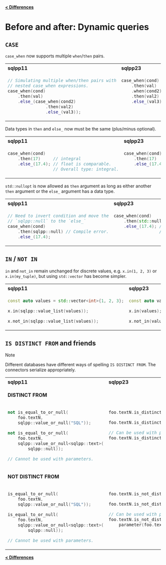 [**\< Differences**](/docs/differences_to_sqlpp11.md)

# Before and after: Dynamic queries

## `CASE`

`case_when` now supports multiple `when`/`then` pairs.

<table>
<tr>
<th align="left">sqlpp11</th><th align="left">sqlpp23</th>
</tr>
</tr>
<tr>
<td  valign="top">

```c++
// Simulating multiple when/then pairs with
// nested case_when expressions.
case_when(cond)
    .then(val)
    .else_(case_when(cond2)
               .then(val2)
               .else_(val3));
```

</td>
<td valign="top">

```c++
case_when(cond)
    .then(val)
    .when(cond2)
    .then(val2)
    .else_(val3);
```

</td>
</tr>
</table>

Data types in `then` and `else_` now must be the same (plus/minus optional).

<table>
<tr>
<th align="left">sqlpp11</th><th align="left">sqlpp23</th>
</tr>
</tr>
<tr>
<td  valign="top">

```c++
case_when(cond)
    .then(17)     // integral
    .else_(17.4); // float is comparable.
                  // Overall type: integral.
```

</td>
<td valign="top">

```c++
case_when(cond)
    .then(17)     // integral
    .else_(17.4); // Compile error.
                  // float is not integral.
```

</td>
</tr>
</table>

`std::nullopt` is now allowed as `then` argument as long as either another `then` argument or the `else_` argument has a data type.

<table>
<tr>
<th align="left">sqlpp11</th><th align="left">sqlpp23</th>
</tr>
</tr>
<tr>
<td  valign="top">

```c++
// Need to invert condition and move the
// `sqlpp::null` to the `else_`
case_when(cond)
    .then(sqlpp::null) // Compile error.
    .else_(17.4);
```

</td>
<td valign="top">

```c++
case_when(cond)
    .then(std::nullopt) // This is fine
    .else_(17.4); // Overall data type:
                  // optional<floating_point>
```

</td>
</tr>
</table>



## `IN` / `NOT IN`

`in` and `not_in` remain unchanged for discrete values, e.g. `x.in(1, 2, 3)` or `x.in(my_tuple)`,
but using `std::vector` has become simpler.

<table>
<tr>
<th align="left">sqlpp11</th><th align="left">sqlpp23</th>
</tr>
</tr>
<tr>
<td  valign="top">

```c++
const auto values = std::vector<int>{1, 2, 3};

x.in(sqlpp::value_list(values));

x.not_in(sqlpp::value_list(values));
```
</td>
<td valign="top">

```c++
const auto values = std::vector<int>{1, 2, 3};

x.in(values);

x.not_in(values);
```

</td>
</tr>
</table>

## `IS DISTINCT FROM` and friends

> [!NOTE]
> Different databases have different ways of spelling `IS DISTINCT FROM`.
> The connectors serialize appropriately.

<table>
<tr>
<th align="left">sqlpp11</th><th align="left">sqlpp23</th>
</tr>
<tr><td colspan=2>

  **DISTINCT FROM**

</td></tr>
<tr>
<td  valign="top">

```c++
not is_equal_to_or_null(
    foo.textN,
    sqlpp::value_or_null("SQL"));

not is_equal_to_or_null(
    foo.textN,
    sqlpp::value_or_null<sqlpp::text>(
        sqlpp::null));

// Cannot be used with parameters.
```
</td>
<td valign="top">

```c++
foo.textN.is_distinct_from("SQL");

foo.textN.is_distinct_from(std::nullopt);

// Can be used with parameter
foo.textN.is_distinct_from(parameter(foo.textN));
```

</td>
</tr>
<tr><td colspan=2>

  **NOT DISTINCT FROM**

</td></tr>
<tr>
<td  valign="top">

```c++
is_equal_to_or_null(
    foo.textN,
    sqlpp::value_or_null("SQL"));

is_equal_to_or_null(
    foo.textN,
    sqlpp::value_or_null<sqlpp::text>(
        sqlpp::null));

// Cannot be used with parameters.
```
</td>
<td valign="top">

```c++
foo.textN.is_not_distinct_from("SQL");

foo.textN.is_not_distinct_from(std::nullopt);

// Can be used with parameter
foo.textN.is_not_distinct_from(
    parameter(foo.textN));
```

</td>
</tr>
</table>

[**\< Differences**](/docs/differences_to_sqlpp11.md)

